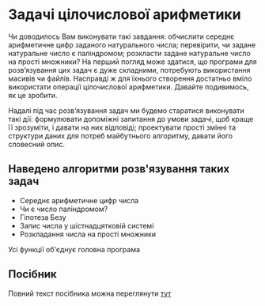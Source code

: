 # Задачі цілочислової арифметики
Чи доводилось Вам виконувати такі завдання: обчислити середнє арифметичне цифр 
заданого натурального числа; перевірити, чи задане натуральне число є паліндромом; 
розкласти задане натуральне число на прості множники? На перший погляд може здатися, 
що програми для розв’язування цих задач є дуже складними, потребують використання 
масивів чи файлів. Насправді ж для їхнього створення достатньо вміло використати операції 
цілочислової арифметики. Давайте подивимось, як це зробити.

Надалі під час розв’язування задач ми будемо старатися виконувати такі дії: 
формулювати допоміжні запитання до умови задачі, щоб краще її зрозуміти, і давати на них 
відповіді; проектувати прості змінні та структури даних для потреб майбутнього алгоритму, 
давати його словесний опис.

## Наведено алгоритми розв'язування таких задач
- Середнє арифметичне цифр числа
- Чи є число паліндромом?
- Гіпотеза Безу
- Запис числа у шістнадцятковій системі
- Розкладання числа на прості множники

Усі функції об'єднує головна програма

## Посібник
Повний текст посібника можна переглянути [тут](LNUitTutor.github.io)
